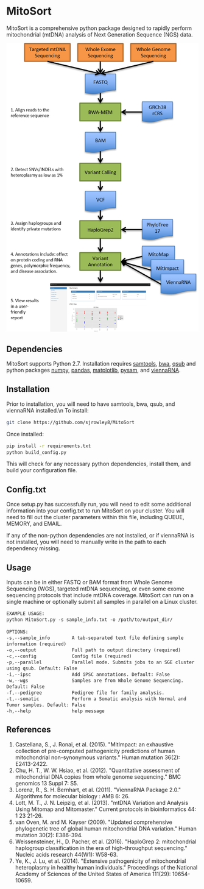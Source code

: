 # MitoSort 
MitoSort is a comprehensive python package designed to rapidly perform mitochondrial (mtDNA) analysis of Next Generation Sequence (NGS) data. 

![mito outline](./images/mito_outline.png)

## Dependencies
 MitoSort supports Python 2.7.
Installation requires [samtools](http://samtools.sourceforge.net/), [bwa](http://bio-bwa.sourceforge.net/), [qsub]() and python packages [numpy](http://www.numpy.org/), [pandas](http://pandas.pydata.org/), [matplotlib](https://matplotlib.org/),  [pysam](http://pysam.readthedocs.io/en/latest/api.html), and [viennaRNA](https://www.tbi.univie.ac.at/RNA/).
## Installation

Prior to installation, you will need to have samtools, bwa, qsub, and viennaRNA installed.\n
To install:
```bash
git clone https://github.com/sjrowley8/MitoSort
```
Once installed:
```bash	
pip install -r requirements.txt
python build_config.py
```
This will check for any necessary python dependencies, install them, and build your configuration file.  
## Config.txt	
Once setup.py has successfully run, you will need to edit some additional information into your config.txt to run MitoSort on your cluster.  You will need to fill out the cluster parameters within this file, including QUEUE, MEMORY, and EMAIL.  

If any of the non-python dependencies are not installed, or if viennaRNA is not installed, you will need to manually write in the path to each dependency missing.

## Usage
Inputs can be in either FASTQ or BAM format from Whole Genome Sequencing (WGS), targeted mtDNA sequencing, or even some exome sequencing protocols that include mtDNA coverage. MitoSort can run on a single machine or optionally submit all samples in parallel on a Linux cluster.
```
EXAMPLE USAGE:
python MitoSort.py -s sample_info.txt -o /path/to/output_dir/

OPTIONS:
-s,--sample_info        A tab-separated text file defining sample information (required)
-o,--output             Full path to output directory (required)
-c,--config             Config file (required)
-p,--parallel           Parallel mode. Submits jobs to an SGE cluster using qsub. Default: False
-i,--ipsc               Add iPSC annotations. Default: False
-w,--wgs                Samples are from Whole Genome Sequencing. Default: False
-f,--pedigree           Pedigree file for family analysis.
-t,--somatic            Perform a Somatic analysis with Normal and Tumor samples. Default: False
-h,--help               help message

```
## References


1. Castellana, S., J. Ronai, et al. (2015). "MitImpact: an exhaustive collection of pre-computed pathogenicity predictions of human mitochondrial non-synonymous variants." Human mutation 36(2): E2413-2422.
2. Chu, H. T., W. W. Hsiao, et al. (2012). "Quantitative assessment of mitochondrial DNA copies from whole genome sequencing." BMC genomics 13 Suppl 7: S5.
3. Lorenz, R., S. H. Bernhart, et al. (2011). "ViennaRNA Package 2.0." Algorithms for molecular biology : AMB 6: 26.
4. Lott, M. T., J. N. Leipzig, et al. (2013). "mtDNA Variation and Analysis Using Mitomap and Mitomaster." Current protocols in bioinformatics 44: 1 23 21-26.
5. van Oven, M. and M. Kayser (2009). "Updated comprehensive phylogenetic tree of global human mitochondrial DNA variation." Human mutation 30(2): E386-394.
6. Weissensteiner, H., D. Pacher, et al. (2016). "HaploGrep 2: mitochondrial haplogroup classification in the era of high-throughput sequencing." Nucleic acids research 44(W1): W58-63.
7. Ye, K., J. Lu, et al. (2014). "Extensive pathogenicity of mitochondrial heteroplasmy in healthy human individuals." Proceedings of the National Academy of Sciences of the United States of America 111(29): 10654-10659.